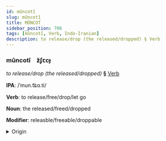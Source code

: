 ```yaml
---
id: mûncotî
slug: mûncotî
title: MÛNCOT
sidebar_position: 706
tags: [mûncotî, Verb, Indo-Iranian]
description: to release/drop (the released/dropped) § Verb
---
```


### mûncotî&emsp;<span kind="abugida">ƶ̃ʄꞇcɟ</span>

*to release/drop (the released/dropped)* **§** [Verb](../../tags/Verb)

**IPA**: /ˈmun.t͡ɕɑ.ti/

**Verb**: to release/free/drop/let go

**Noun**: the released/freed/dropped

**Modifier**: releasble/freeable/droppable

<details>
    <summary>Origin</summary>
    Sanskrit मुञ्चति muñcáti  /muɲ.t͡ɕɐ́.ti/<br/>
    <em>Indo-Iranian Language Family</em>
</details>